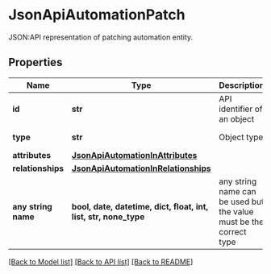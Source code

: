 # JsonApiAutomationPatch

JSON:API representation of patching automation entity.

## Properties
Name | Type | Description | Notes
------------ | ------------- | ------------- | -------------
**id** | **str** | API identifier of an object | 
**type** | **str** | Object type | defaults to "automation"
**attributes** | [**JsonApiAutomationInAttributes**](JsonApiAutomationInAttributes.md) |  | [optional] 
**relationships** | [**JsonApiAutomationInRelationships**](JsonApiAutomationInRelationships.md) |  | [optional] 
**any string name** | **bool, date, datetime, dict, float, int, list, str, none_type** | any string name can be used but the value must be the correct type | [optional]

[[Back to Model list]](../README.md#documentation-for-models) [[Back to API list]](../README.md#documentation-for-api-endpoints) [[Back to README]](../README.md)


